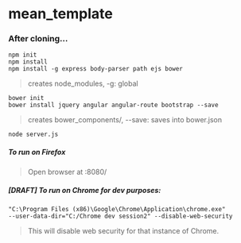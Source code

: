 # mean_template

### After cloning...

```
npm init
npm install
npm install -g express body-parser path ejs bower
```

> creates node_modules, -g: global

```
bower init
bower install jquery angular angular-route bootstrap --save
```

> creates bower_components/, --save: saves into bower.json

```
node server.js
```
##### To run on Firefox
> Open browser at <host>:8080/

##### [DRAFT] To run on Chrome for dev purposes:

```
"C:\Program Files (x86)\Google\Chrome\Application\chrome.exe"
--user-data-dir="C:/Chrome dev session2" --disable-web-security
```

> This will disable web security for that instance of Chrome.